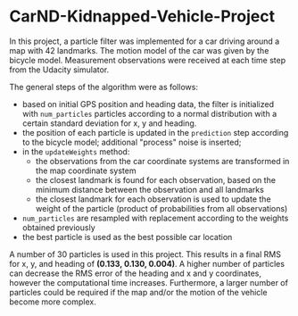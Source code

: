 # CarND-Kidnapped-Vehicle-Project
In this project, a particle filter was implemented for a car driving around a map with 42 landmarks. The motion model of the car was given by the bicycle model. Measurement observations were received at each time step from the Udacity simulator. 

The general steps of the algorithm were as follows:

* based on initial GPS position and heading data, the filter is initialized with ```num_particles``` particles according to a normal distribution with a certain standard deviation for x, y and heading.
* the position of each particle is updated in the ```prediction``` step according to the bicycle model; additional "process" noise is inserted;
* in the ```updateWeights``` method:
	* the observations from the car coordinate systems are transformed in the map coordinate system
	* the closest landmark is found for each observation, based on the minimum distance between the observation and all landmarks
	* the closest landmark for each observation is used to update the weight of the particle (product of probabilities from all observations)
* ```num_particles``` are resampled with replacement according to the weights obtained previously 
* the best particle is used as the best possible car location

A number of 30 particles is used in this project. This results in a final RMS for x, y, and heading of **(0.133, 0.130, 0.004)**. A higher number of particles can decrease the RMS error of the heading and x and y coordinates, however the computational time increases. Furthermore, a larger number of particles could be required if the map and/or the motion of the vehicle become more complex. 